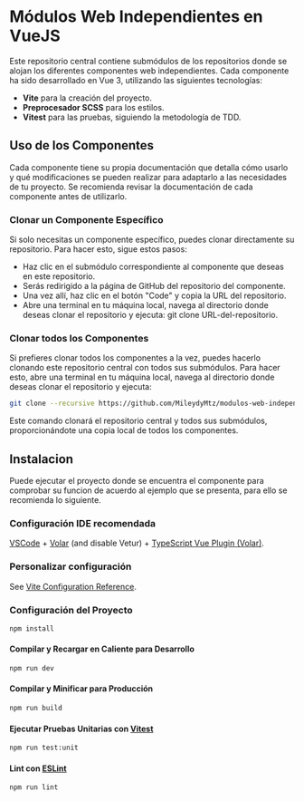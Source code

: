 # Módulos Web Independientes en VueJS
Este repositorio central contiene submódulos de los repositorios donde se alojan los diferentes componentes web independientes. Cada componente ha sido desarrollado en Vue 3, utilizando las siguientes tecnologías:
* **Vite** para la creación del proyecto.
* **Preprocesador SCSS** para los estilos.
* **Vitest** para las pruebas, siguiendo la metodología de TDD.

## Uso de los Componentes
Cada componente tiene su propia documentación que detalla cómo usarlo y qué modificaciones se pueden realizar para adaptarlo a las necesidades de tu proyecto. Se recomienda revisar la documentación de cada componente antes de utilizarlo.

### Clonar un Componente Específico
Si solo necesitas un componente específico, puedes clonar directamente su repositorio. Para hacer esto, sigue estos pasos:
* Haz clic en el submódulo correspondiente al componente que deseas en este repositorio.
* Serás redirigido a la página de GitHub del repositorio del componente.
* Una vez allí, haz clic en el botón "Code" y copia la URL del repositorio.
* Abre una terminal en tu máquina local, navega al directorio donde deseas clonar el repositorio y ejecuta:
  git clone URL-del-repositorio.

### Clonar todos los Componentes

Si prefieres clonar todos los componentes a la vez, puedes hacerlo clonando este repositorio central con todos sus submódulos. Para hacer esto, abre una terminal en tu máquina local, navega al directorio donde deseas clonar el repositorio y ejecuta:

```sh
git clone --recursive https://github.com/MileydyMtz/modulos-web-independientes-en-vuejs.git
```

Este comando clonará el repositorio central y todos sus submódulos, proporcionándote una copia local de todos los componentes.

## Instalacion
Puede ejecutar el proyecto donde se encuentra el componente para comprobar su funcion de acuerdo al ejemplo que se presenta, para ello se recomienda lo siguiente. 

### Configuración IDE recomendada

[VSCode](https://code.visualstudio.com/) + [Volar](https://marketplace.visualstudio.com/items?itemName=Vue.volar) (and disable Vetur) + [TypeScript Vue Plugin (Volar)](https://marketplace.visualstudio.com/items?itemName=Vue.vscode-typescript-vue-plugin).

### Personalizar configuración

See [Vite Configuration Reference](https://vitejs.dev/config/).

### Configuración del Proyecto
```sh
npm install
```

#### Compilar y Recargar en Caliente para Desarrollo
```sh
npm run dev
```

#### Compilar y Minificar para Producción
```sh
npm run build
```

#### Ejecutar Pruebas Unitarias con [Vitest](https://vitest.dev/)
```sh
npm run test:unit
```

#### Lint con [ESLint](https://eslint.org/)
```sh
npm run lint
```


